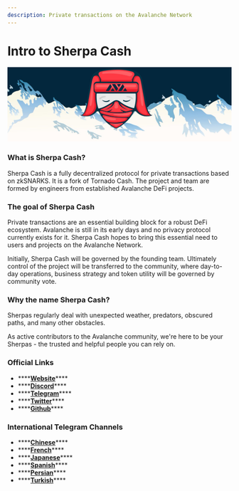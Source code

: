 ```yaml
---
description: Private transactions on the Avalanche Network
---
```


# Intro to Sherpa Cash

![](.gitbook/assets/sherpa_banner.jpeg)

### What is Sherpa Cash?

Sherpa Cash is a fully decentralized protocol for private transactions based on zkSNARKS. It is a fork of Tornado Cash. The project and team are formed by engineers from established Avalanche DeFi projects.

### The goal of Sherpa Cash

Private transactions are an essential building block for a robust DeFi ecosystem. Avalanche is still in its early days and no privacy protocol currently exists for it. Sherpa Cash hopes to bring this essential need to users and projects on the Avalanche Network.

Initially, Sherpa Cash will be governed by the founding team. Ultimately control of the project will be transferred to the community, where day-to-day operations, business strategy and token utility will be governed by community vote.

### Why the name Sherpa Cash?

Sherpas regularly deal with unexpected weather, predators, obscured paths, and many other obstacles. 

As active contributors to the Avalanche community, we're here to be your Sherpas - the trusted and helpful people you can rely on.

### Official Links

* \*\*\*\*[**Website**](https://sherpa.cash)\*\*\*\*
* \*\*\*\*[**Discord**](https://discord.com/invite/8bWeGSB4Zx)\*\*\*\*
* \*\*\*\*[**Telegram**](https://t.me/sherpacash)\*\*\*\*
* \*\*\*\*[**Twitter**](https://twitter.com/sherpa_cash)\*\*\*\*
* \*\*\*\*[**Github**](https://github.com/Sherpa-Cash)\*\*\*\*

### International Telegram Channels

* \*\*\*\*[**Chinese**](https://t.me/sherpa_cash_cn)\*\*\*\*
* \*\*\*\*[**French**](https://t.me/sherpa_cash_fr)\*\*\*\*
* \*\*\*\*[**Japanese**](https://t.me/sherpa_cash_jp)\*\*\*\*
* \*\*\*\*[**Spanish**](https://t.me/sherpa_cash_spanish)\*\*\*\*
* \*\*\*\*[**Persian**](https://t.me/sherpa_cash_persian)\*\*\*\*
* \*\*\*\*[**Turkish**](https://t.me/sherpa_cash_turkey)\*\*\*\*



